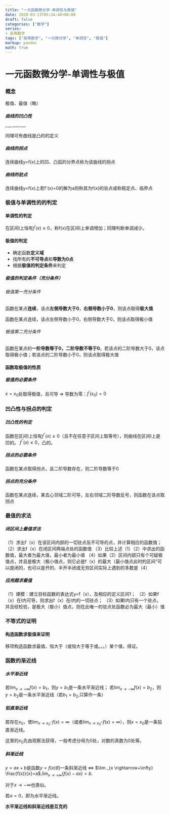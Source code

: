 ```yaml
---
title: "一元函数微分学-单调性与极值"
date: 2020-03-13T05:24:48+08:00
draft: false
categories: ["数学"]
series:
- 高等数学
tags: ["高等数学", "一元微分学", "单调性", "极值"]
markup: pandoc
math: true
---
```


# 一元函数微分学-单调性与极值

### 概念

极值、最值（略）

##### 曲线的凹凸性

<img src="https://picgo12138.oss-cn-hangzhou.aliyuncs.com/md/image-20200419131142567.png" alt="image-20200419131142567" style="zoom: 33%;" />

同理可有曲线是凸的的定义

##### 曲线的拐点

连续曲线y=f(x)上的凹、凸弧的分界点称为该曲线的拐点

##### 曲线的驻点 

连续曲线y=f(x)上若f'(x)=0的解为a则称其为f(x)的驻点或称稳定点、临界点

### 极值与单调性的的判定

#### 单调性的判定

在区间I上恒有$f^{\prime}(x) \geqslant 0$，称f(x)在区间I上单调增加；同理判断单调减少。

#### 极值的判定

- 确定函数**定义域**
- 找所有的**不可导点**和**导数为0点**
- 根据**极值的判定条件**来判定

##### 极值的判定条件（充分条件）

###### 极值第一充分条件

函数在某点**连续**，该点**左侧导数大于0**，**右侧导数小于0**，则该点取得**极大值**

函数在某点连续，该点左侧导数小于0，右侧导数大于0，则该点取得极小值

###### 极值第二充分条件

函数在某点的**一阶导数等于0，二阶导数不等于0**。若该点的二阶导数大于0，该点取得极小值；若该点的二阶导数小于0，则该点取得极大值

#### 函数取极值的性质

##### 极值的必要条件

$x=x_{0}$处取得极值，且可导 $\Rightarrow$ 导数为零：$f^{\prime}\left(x_{0}\right)=0$

### 凹凸性与拐点的判定

##### 凹凸性的判定

函数在区间I上恒有$f^{\prime \prime}(x) \geqslant 0$（且不在任意子区间上取等号），则曲线在区间I上是凹的。 $f^{\prime \prime}(x) \leqslant 0$，凸的。

##### 拐点的必要条件

函数在某点取得拐点，且二阶导数存在，则二阶导数等于0

##### 拐点的充分条件

函数在某点连续，某去心邻域二阶可导，左右邻域二阶导数反号，则函数在该点取拐点

### 最值的求法

##### 闭区间上最值求法

（1）求出f（x）在该区间内部的一切驻点及不可导的点，并计算相应的函数值；
（2）求出f（x）在闭区间两端点处的函数值
（3）比较上述（1）（2）中求出的函数值，最大者为最大值，最小者为最小值
（4）如果（2）区间内部只有个可疑极值点，并且是极大（极小值点，则它必是f（x）的最大（最小值点此时的区间”可以是闭的，也可以是开的、半开半闭或无穷区间实际上遇到的多数是（4）

##### 应用题求最值

（1）建模：建立目标函数的表达式y=f（x），及相应的定义区间1；
（2）如果f（x）在I内可导，则求出f（x）在I内的一切驻点；
（3）如果I内只有一个驻点，并且经检验，是极大（极小）值点，则在此唯一的驻点处函数必为最大（最小）值

### 不等式的证明

#### 构造函数求极值来证明

移项构造函数求最值，恒大于（或恒大于等于或。。。）某个值，得证。

### 函数的渐近线

##### 水平渐近线

若$\lim_{x \rightarrow+\infty} f(x)=b_{1}$，则$y=b_{1}$是一条水平渐近线；
若$\lim_{x \rightarrow-\infty} f(x)=b_{2}$，则$y=b_{2}$是一条水平渐近线（若$b_1 = b_2$,只算作一条）

##### 铅直渐近线

若存在$x_0$，使$\lim_{x \rightarrow x_{0}^{-}} f(x)=\infty$（或者$\lim _{x \rightarrow x_{0}^{+}} f(x)=\infty$），则$x=x_0$是一条铅直渐近线。

这里的$x_0$先由观察法获得，一般考虑分母为0处，对数的真数为0处等。

##### 斜渐近线

$y=a x+b$是函数$y=f(x)$的一条斜渐近线  $\Leftrightarrow$  $\lim _{x \rightarrow+\infty} \frac{f(x)}{x}=a$,$\lim _{x \rightarrow+\infty}(f(x)-a x)=b$.

对于$x \rightarrow-\infty$也类似。

若$a=0$，即为水平渐近线。

**水平渐近线和斜渐近线是互克的**